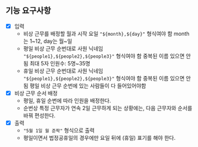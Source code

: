 
## 기능 요구사항
- [x] 입력
  - 비상 근무를 배정할 월과 시작 요일
    `"${month},${day}"` 형식여야 함
    month는 1~12, day는 월~일
  - 평일 비상 근무 순번대로 사원 닉네임
    `"${people1},${people2},${people3}"` 형식여야 함
    중복된 이름 있으면 안됨
    최대 5자
    인원수: 5명~35명
  - 휴일 비상 근무 순번대로 사원 닉네임
    `"${people1},${people2},${people3}"` 형식여야 함
    중복된 이름 있으면 안됨
    평일 비상 근무 순번에 있는 사람들이 다 들어있어야함
- [x] 비상 근무 순서 배정
  - 평일, 휴일 순번에 따라 인원을 배정한다.
  - 순번상 특정 근무자가 연속 2일 근무하게 되는 상황에는, 다음 근무자와 순서를 바꿔 편성한다.
- [x] 출력
  - `"5월 1일 월 준팍"` 형식으로 출력
  - 평일이면서 법정공휴일의 경우에만 요일 뒤에 (휴일) 표기를 해야 한다.
